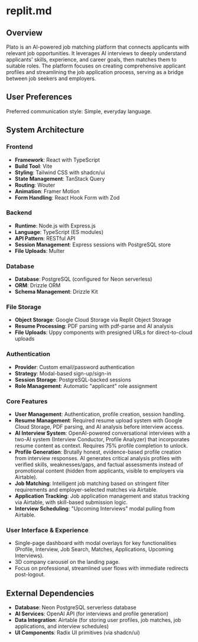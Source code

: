 # replit.md

## Overview
Plato is an AI-powered job matching platform that connects applicants with relevant job opportunities. It leverages AI interviews to deeply understand applicants' skills, experience, and career goals, then matches them to suitable roles. The platform focuses on creating comprehensive applicant profiles and streamlining the job application process, serving as a bridge between job seekers and employers.

## User Preferences
Preferred communication style: Simple, everyday language.

## System Architecture

### Frontend
- **Framework**: React with TypeScript
- **Build Tool**: Vite
- **Styling**: Tailwind CSS with shadcn/ui
- **State Management**: TanStack Query
- **Routing**: Wouter
- **Animation**: Framer Motion
- **Form Handling**: React Hook Form with Zod

### Backend
- **Runtime**: Node.js with Express.js
- **Language**: TypeScript (ES modules)
- **API Pattern**: RESTful API
- **Session Management**: Express sessions with PostgreSQL store
- **File Uploads**: Multer

### Database
- **Database**: PostgreSQL (configured for Neon serverless)
- **ORM**: Drizzle ORM
- **Schema Management**: Drizzle Kit

### File Storage
- **Object Storage**: Google Cloud Storage via Replit Object Storage
- **Resume Processing**: PDF parsing with pdf-parse and AI analysis
- **File Uploads**: Uppy components with presigned URLs for direct-to-cloud uploads

### Authentication
- **Provider**: Custom email/password authentication
- **Strategy**: Modal-based sign-up/sign-in
- **Session Storage**: PostgreSQL-backed sessions
- **Role Management**: Automatic "applicant" role assignment

### Core Features
- **User Management**: Authentication, profile creation, session handling.
- **Resume Management**: Required resume upload system with Google Cloud Storage, PDF parsing, and AI analysis before interview access.
- **AI Interview System**: OpenAI-powered conversational interviews with a two-AI system (Interview Conductor, Profile Analyzer) that incorporates resume content as context. Requires 75% profile completion to unlock.
- **Profile Generation**: Brutally honest, evidence-based profile creation from interview responses. AI generates critical analysis profiles with verified skills, weaknesses/gaps, and factual assessments instead of promotional content (hidden from applicants, visible to employers via Airtable).
- **Job Matching**: Intelligent job matching based on stringent filter requirements and employer-selected matches via Airtable.
- **Application Tracking**: Job application management and status tracking via Airtable, with skill-based submission logic.
- **Interview Scheduling**: "Upcoming Interviews" modal pulling from Airtable.

### User Interface & Experience
- Single-page dashboard with modal overlays for key functionalities (Profile, Interview, Job Search, Matches, Applications, Upcoming Interviews).
- 3D company carousel on the landing page.
- Focus on professional, streamlined user flows with immediate redirects post-logout.

## External Dependencies

- **Database**: Neon PostgreSQL serverless database
- **AI Services**: OpenAI API (for interviews and profile generation)
- **Data Integration**: Airtable (for storing user profiles, job matches, job applications, and interview schedules)
- **UI Components**: Radix UI primitives (via shadcn/ui)